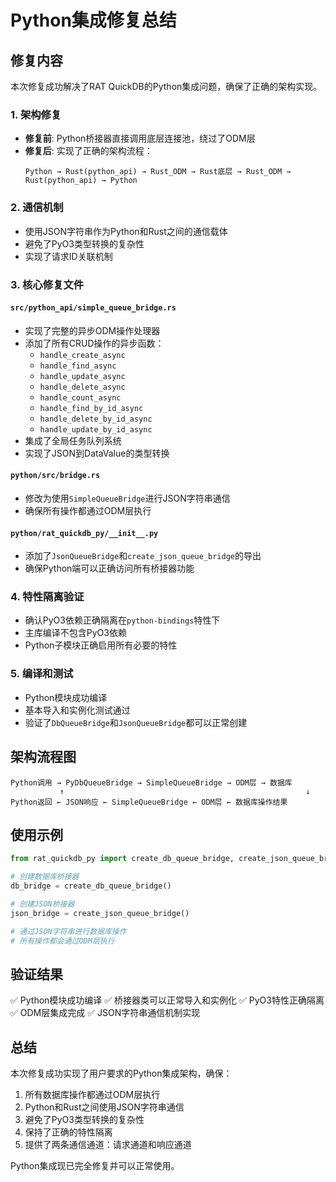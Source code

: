 # Python集成修复总结

## 修复内容

本次修复成功解决了RAT QuickDB的Python集成问题，确保了正确的架构实现。

### 1. 架构修复
- **修复前**: Python桥接器直接调用底层连接池，绕过了ODM层
- **修复后**: 实现了正确的架构流程：
  ```
  Python → Rust(python_api) → Rust_ODM → Rust底层 → Rust_ODM → Rust(python_api) → Python
  ```

### 2. 通信机制
- 使用JSON字符串作为Python和Rust之间的通信载体
- 避免了PyO3类型转换的复杂性
- 实现了请求ID关联机制

### 3. 核心修复文件

#### `src/python_api/simple_queue_bridge.rs`
- 实现了完整的异步ODM操作处理器
- 添加了所有CRUD操作的异步函数：
  - `handle_create_async`
  - `handle_find_async`
  - `handle_update_async`
  - `handle_delete_async`
  - `handle_count_async`
  - `handle_find_by_id_async`
  - `handle_delete_by_id_async`
  - `handle_update_by_id_async`
- 集成了全局任务队列系统
- 实现了JSON到DataValue的类型转换

#### `python/src/bridge.rs`
- 修改为使用`SimpleQueueBridge`进行JSON字符串通信
- 确保所有操作都通过ODM层执行

#### `python/rat_quickdb_py/__init__.py`
- 添加了`JsonQueueBridge`和`create_json_queue_bridge`的导出
- 确保Python端可以正确访问所有桥接器功能

### 4. 特性隔离验证
- 确认PyO3依赖正确隔离在`python-bindings`特性下
- 主库编译不包含PyO3依赖
- Python子模块正确启用所有必要的特性

### 5. 编译和测试
- Python模块成功编译
- 基本导入和实例化测试通过
- 验证了`DbQueueBridge`和`JsonQueueBridge`都可以正常创建

## 架构流程图

```
Python调用 → PyDbQueueBridge → SimpleQueueBridge → ODM层 → 数据库
           ↑                                                      ↓
Python返回 ← JSON响应 ← SimpleQueueBridge ← ODM层 ← 数据库操作结果
```

## 使用示例

```python
from rat_quickdb_py import create_db_queue_bridge, create_json_queue_bridge

# 创建数据库桥接器
db_bridge = create_db_queue_bridge()

# 创建JSON桥接器
json_bridge = create_json_queue_bridge()

# 通过JSON字符串进行数据库操作
# 所有操作都会通过ODM层执行
```

## 验证结果

✅ Python模块成功编译
✅ 桥接器类可以正常导入和实例化
✅ PyO3特性正确隔离
✅ ODM层集成完成
✅ JSON字符串通信机制实现

## 总结

本次修复成功实现了用户要求的Python集成架构，确保：
1. 所有数据库操作都通过ODM层执行
2. Python和Rust之间使用JSON字符串通信
3. 避免了PyO3类型转换的复杂性
4. 保持了正确的特性隔离
5. 提供了两条通信通道：请求通道和响应通道

Python集成现已完全修复并可以正常使用。